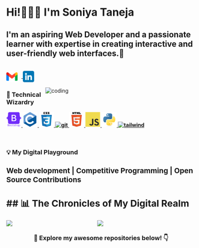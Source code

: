 # Hi!🙋🏻‍♀️ I'm Soniya Taneja
## I'm an aspiring Web Developer and a passionate learner with expertise in creating interactive and user-friendly web interfaces.🌟

<p>
  <!-- <a href="https://sparshsinghal885.github.io/">Visit My Website!</a>   -->
  <br/>
  <a href="mailto:soniyataneja23@gmail.com">
  <img src="image.png" alt="Gmail Logo" height="30" style="vertical-align: middle; margin-right:10px">
</a>
<a href = "https://www.linkedin.com/in/soniya-taneja-868680294/">
<img src = "image-1.png" alt = "linkedIn logo" height ="30"
style = "vertical-align: middle;"> </a>
</p>

<p align="left">
  <img src="https://user-images.githubusercontent.com/74038190/221352975-94759904-aa4c-4032-a8ab-b546efb9c478.gif" alt="coding" width="400" align="right" style="border: none;" />
</p>


<h3><strong> 🚀 Technical Wizardry<strong/></h3>
<p align="left"> <a href="https://getbootstrap.com" target="_blank" rel="noreferrer"> <img src="https://raw.githubusercontent.com/devicons/devicon/master/icons/bootstrap/bootstrap-plain-wordmark.svg" alt="bootstrap" width="40" height="40"/> </a> <a href="https://www.cprogramming.com/" target="_blank" rel="noreferrer"> <img src="https://raw.githubusercontent.com/devicons/devicon/master/icons/c/c-original.svg" alt="c" width="40" height="40"/> </a> <a href="https://www.w3schools.com/css/" target="_blank" rel="noreferrer"> <img src="https://raw.githubusercontent.com/devicons/devicon/master/icons/css3/css3-original-wordmark.svg" alt="css3" width="40" height="40"/> </a> <a href="https://git-scm.com/" target="_blank" rel="noreferrer"> <img src="https://www.vectorlogo.zone/logos/git-scm/git-scm-icon.svg" alt="git" width="40" height="40"/> </a> <a href="https://www.w3.org/html/" target="_blank" rel="noreferrer"> <img src="https://raw.githubusercontent.com/devicons/devicon/master/icons/html5/html5-original-wordmark.svg" alt="html5" width="40" height="40"/> </a> <a href="https://developer.mozilla.org/en-US/docs/Web/JavaScript" target="_blank" rel="noreferrer"> <img src="https://raw.githubusercontent.com/devicons/devicon/master/icons/javascript/javascript-original.svg" alt="javascript" width="40" height="40"/> </a> <a href="https://www.python.org" target="_blank" rel="noreferrer"> <img src="https://raw.githubusercontent.com/devicons/devicon/master/icons/python/python-original.svg" alt="python" width="40" height="40"/> </a> <a href="https://tailwindcss.com/" target="_blank" rel="noreferrer"> <img src="https://www.vectorlogo.zone/logos/tailwindcss/tailwindcss-icon.svg" alt="tailwind" width="40" height="40"/> </a> </p>
<br/>

<h3><strong> 💡 My Digital Playground<strong/><h3/>

Web development | Competitive Programming | Open Source Contributions

<h2> ## 📊 The Chronicles of My Digital Realm</h2>

<p align="center">
  <img align="left" width="48%" src="https://github-readme-stats.vercel.app/api/top-langs/?username=soniyataneja&show_icons=true&theme=highcontrast&layout=compact">
</p>

<p align="left">
  <img  src="https://github-readme-stats.vercel.app/api?username=soniyataneja&show_icons=true&theme=highcontrast" width="48%">
</p>

<!-- ![](https://leetcard.jacoblin.cool/SPARSH_SINGHAL?ext=heatmap) -->

<p align="center">
  🌟 Explore my awesome repositories below! 👇
</p>